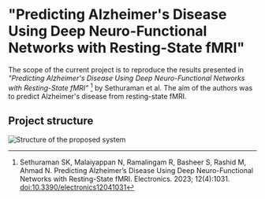 # "Predicting Alzheimer's Disease Using Deep Neuro-Functional Networks with Resting-State fMRI"

The scope of the current project is to reproduce the results presented in
*"Predicting Alzheimer's Disease Using Deep Neuro-Functional Networks with
Resting-State fMRI"* [^Sethuraman-2023] by Sethuraman et al. The aim of 
the authors was to predict Alzheimer's disease from resting-state fMRI.

## Project structure
![Structure of the proposed system](https://www.mdpi.com/electronics/electronics-12-01031/article_deploy/html/images/electronics-12-01031-g001.png)


[^Sethuraman-2023]: Sethuraman SK, Malaiyappan N, Ramalingam R, Basheer S, 
  Rashid M, Ahmad N. Predicting Alzheimer’s Disease Using Deep Neuro-Functional
  Networks with Resting-State fMRI. Electronics. 2023; 12(4):1031.
  [doi:10.3390/electronics12041031](https://doi.org/10.3390/electronics12041031)
